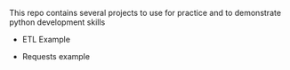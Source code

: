 This repo contains several projects to use for practice and to demonstrate python development skills

* ETL Example

* Requests example